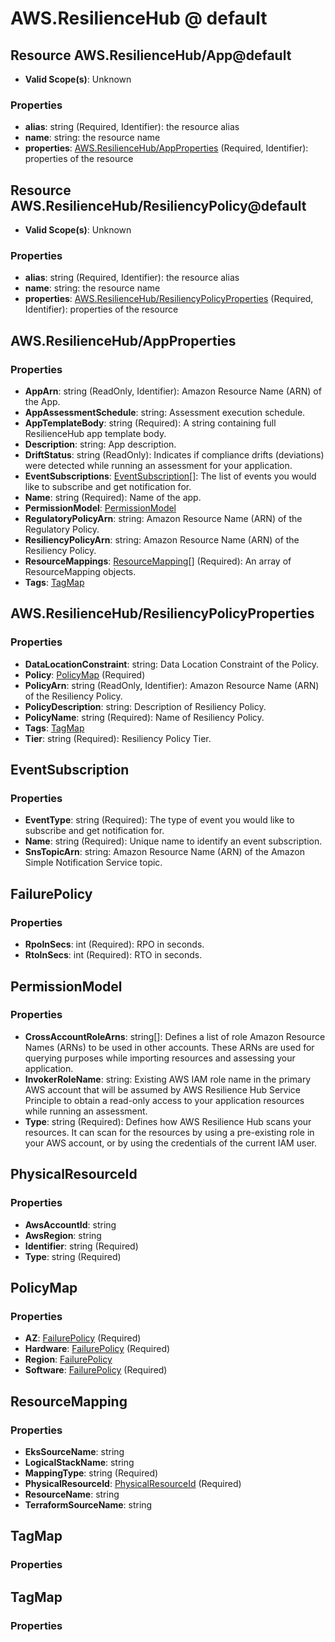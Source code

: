 # AWS.ResilienceHub @ default

## Resource AWS.ResilienceHub/App@default
* **Valid Scope(s)**: Unknown
### Properties
* **alias**: string (Required, Identifier): the resource alias
* **name**: string: the resource name
* **properties**: [AWS.ResilienceHub/AppProperties](#awsresiliencehubappproperties) (Required, Identifier): properties of the resource

## Resource AWS.ResilienceHub/ResiliencyPolicy@default
* **Valid Scope(s)**: Unknown
### Properties
* **alias**: string (Required, Identifier): the resource alias
* **name**: string: the resource name
* **properties**: [AWS.ResilienceHub/ResiliencyPolicyProperties](#awsresiliencehubresiliencypolicyproperties) (Required, Identifier): properties of the resource

## AWS.ResilienceHub/AppProperties
### Properties
* **AppArn**: string (ReadOnly, Identifier): Amazon Resource Name (ARN) of the App.
* **AppAssessmentSchedule**: string: Assessment execution schedule.
* **AppTemplateBody**: string (Required): A string containing full ResilienceHub app template body.
* **Description**: string: App description.
* **DriftStatus**: string (ReadOnly): Indicates if compliance drifts (deviations) were detected while running an assessment for your application.
* **EventSubscriptions**: [EventSubscription](#eventsubscription)[]: The list of events you would like to subscribe and get notification for.
* **Name**: string (Required): Name of the app.
* **PermissionModel**: [PermissionModel](#permissionmodel)
* **RegulatoryPolicyArn**: string: Amazon Resource Name (ARN) of the Regulatory Policy.
* **ResiliencyPolicyArn**: string: Amazon Resource Name (ARN) of the Resiliency Policy.
* **ResourceMappings**: [ResourceMapping](#resourcemapping)[] (Required): An array of ResourceMapping objects.
* **Tags**: [TagMap](#tagmap)

## AWS.ResilienceHub/ResiliencyPolicyProperties
### Properties
* **DataLocationConstraint**: string: Data Location Constraint of the Policy.
* **Policy**: [PolicyMap](#policymap) (Required)
* **PolicyArn**: string (ReadOnly, Identifier): Amazon Resource Name (ARN) of the Resiliency Policy.
* **PolicyDescription**: string: Description of Resiliency Policy.
* **PolicyName**: string (Required): Name of Resiliency Policy.
* **Tags**: [TagMap](#tagmap)
* **Tier**: string (Required): Resiliency Policy Tier.

## EventSubscription
### Properties
* **EventType**: string (Required): The type of event you would like to subscribe and get notification for.
* **Name**: string (Required): Unique name to identify an event subscription.
* **SnsTopicArn**: string: Amazon Resource Name (ARN) of the Amazon Simple Notification Service topic.

## FailurePolicy
### Properties
* **RpoInSecs**: int (Required): RPO in seconds.
* **RtoInSecs**: int (Required): RTO in seconds.

## PermissionModel
### Properties
* **CrossAccountRoleArns**: string[]: Defines a list of role Amazon Resource Names (ARNs) to be used in other accounts. These ARNs are used for querying purposes while importing resources and assessing your application.
* **InvokerRoleName**: string: Existing AWS IAM role name in the primary AWS account that will be assumed by AWS Resilience Hub Service Principle to obtain a read-only access to your application resources while running an assessment.
* **Type**: string (Required): Defines how AWS Resilience Hub scans your resources. It can scan for the resources by using a pre-existing role in your AWS account, or by using the credentials of the current IAM user.

## PhysicalResourceId
### Properties
* **AwsAccountId**: string
* **AwsRegion**: string
* **Identifier**: string (Required)
* **Type**: string (Required)

## PolicyMap
### Properties
* **AZ**: [FailurePolicy](#failurepolicy) (Required)
* **Hardware**: [FailurePolicy](#failurepolicy) (Required)
* **Region**: [FailurePolicy](#failurepolicy)
* **Software**: [FailurePolicy](#failurepolicy) (Required)

## ResourceMapping
### Properties
* **EksSourceName**: string
* **LogicalStackName**: string
* **MappingType**: string (Required)
* **PhysicalResourceId**: [PhysicalResourceId](#physicalresourceid) (Required)
* **ResourceName**: string
* **TerraformSourceName**: string

## TagMap
### Properties

## TagMap
### Properties


